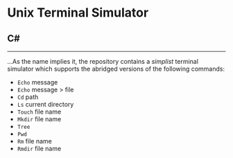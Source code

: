 # Unix Terminal Simulator

## C#
------
...As the name implies it, the repository contains a *simplist* terminal simulator which supports the abridged versions of the following commands:
* `Echo` message
* `Echo` message > file
* `Cd` path
* `Ls` current directory
* `Touch` file name
* `Mkdir` file name
* `Tree`
* `Pwd`
* `Rm` file name
* `Rmdir` file name